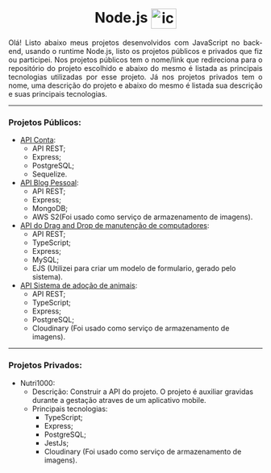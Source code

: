 <h1 align="center"> Node.js  <img align="center" alt="icon-NodeJs" height="40" width="50" src="https://cdn.jsdelivr.net/gh/devicons/devicon/icons/nodejs/nodejs-original.svg" /></h1>

<p align="justify"> 
Olá! Listo abaixo meus projetos desenvolvidos com JavaScript no back-end, usando o runtime Node.js, listo os projetos públicos e privados que fiz ou participei. Nos projetos públicos tem o nome/link que redireciona para o repositório do projeto escolhido e abaixo do mesmo é listada as principais tecnologias utilizadas por esse projeto. Já nos projetos privados tem o nome, uma descrição do projeto e abaixo do mesmo é listada sua descrição e suas principais tecnologias.
</p>

_____
### Projetos Públicos:
  * [API Conta](https://github.com/araujo21x/ApiContas):
    * API REST;
    * Express;
    * PostgreSQL;
    * Sequelize.
  * [API Blog Pessoal](https://github.com/araujo21x/API_Blog_Pessoal):
    * API REST;
    * Express;
    * MongoDB;
    * AWS S2(Foi usado como serviço de armazenamento de imagens).
  * [API do Drag and Drop de manutenção de computadores](https://github.com/araujo21x/API_SM_dragAndDrop):
    * API REST;
    * TypeScript;
    * Express;
    * MySQL;
    * EJS (Utilizei para criar um modelo de formulario, gerado pelo sistema).
  * [API Sistema de adoção de animais](https://github.com/araujo21x/API_adocao_animais):
    * API REST;
    * TypeScript;
    * Express;
    * PostgreSQL;
    * Cloudinary (Foi usado como serviço de armazenamento de imagens).

_____
### Projetos Privados:
 * Nutri1000:
    * Descrição: Construir a API do projeto. O projeto é auxiliar gravidas durante a gestação atraves de um aplicativo mobile.
    * Principais tecnologias:
      * TypeScript;
      * Express;
      * PostgreSQL;
      * JestJs;
      * Cloudinary (Foi usado como serviço de armazenamento de imagens).
